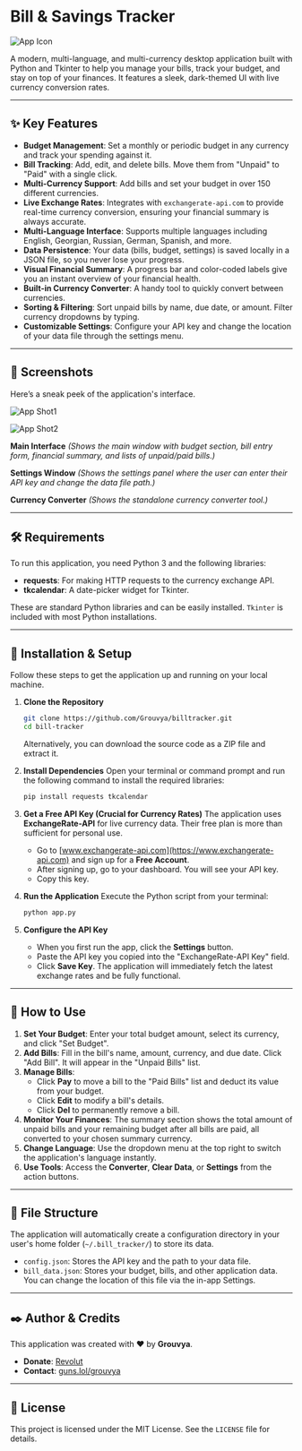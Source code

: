 # Bill & Savings Tracker

![App Icon](https://toppng.com/uploads/preview/free-icons-dollar-bills-transparent-background-11553537979k4k0dooqsl.png)

A modern, multi-language, and multi-currency desktop application built with Python and Tkinter to help you manage your bills, track your budget, and stay on top of your finances. It features a sleek, dark-themed UI with live currency conversion rates.

---

## ✨ Key Features

* **Budget Management**: Set a monthly or periodic budget in any currency and track your spending against it.
* **Bill Tracking**: Add, edit, and delete bills. Move them from "Unpaid" to "Paid" with a single click.
* **Multi-Currency Support**: Add bills and set your budget in over 150 different currencies.
* **Live Exchange Rates**: Integrates with `exchangerate-api.com` to provide real-time currency conversion, ensuring your financial summary is always accurate.
* **Multi-Language Interface**: Supports multiple languages including English, Georgian, Russian, German, Spanish, and more.
* **Data Persistence**: Your data (bills, budget, settings) is saved locally in a JSON file, so you never lose your progress.
* **Visual Financial Summary**: A progress bar and color-coded labels give you an instant overview of your financial health.
* **Built-in Currency Converter**: A handy tool to quickly convert between currencies.
* **Sorting & Filtering**: Sort unpaid bills by name, due date, or amount. Filter currency dropdowns by typing.
* **Customizable Settings**: Configure your API key and change the location of your data file through the settings menu.

---

## 📸 Screenshots

Here’s a sneak peek of the application's interface.

![App Shot1](https://i.imgur.com/W5gI3yq.png)


![App Shot2](https://i.imgur.com/a4nH6CB.png)


**Main Interface**
*(Shows the main window with budget section, bill entry form, financial summary, and lists of unpaid/paid bills.)*


**Settings Window**
*(Shows the settings panel where the user can enter their API key and change the data file path.)*


**Currency Converter**
*(Shows the standalone currency converter tool.)*


---

## 🛠️ Requirements

To run this application, you need Python 3 and the following libraries:

* **requests**: For making HTTP requests to the currency exchange API.
* **tkcalendar**: A date-picker widget for Tkinter.

These are standard Python libraries and can be easily installed. `Tkinter` is included with most Python installations.

---

## 🚀 Installation & Setup

Follow these steps to get the application up and running on your local machine.

1.  **Clone the Repository**
    ```bash
    git clone https://github.com/Grouvya/billtracker.git
    cd bill-tracker
    ```
    Alternatively, you can download the source code as a ZIP file and extract it.

2.  **Install Dependencies**
    Open your terminal or command prompt and run the following command to install the required libraries:
    ```bash
    pip install requests tkcalendar
    ```

3.  **Get a Free API Key (Crucial for Currency Rates)**
    The application uses **ExchangeRate-API** for live currency data. Their free plan is more than sufficient for personal use.

    * Go to [www.exchangerate-api.com](https://www.exchangerate-api.com) and sign up for a **Free Account**.
    * After signing up, go to your dashboard. You will see your API key.
    * Copy this key.

4.  **Run the Application**
    Execute the Python script from your terminal:
    ```bash
    python app.py
    ```

5.  **Configure the API Key**
    * When you first run the app, click the **Settings** button.
    * Paste the API key you copied into the "ExchangeRate-API Key" field.
    * Click **Save Key**. The application will immediately fetch the latest exchange rates and be fully functional.

---

## 📖 How to Use

1.  **Set Your Budget**: Enter your total budget amount, select its currency, and click "Set Budget".
2.  **Add Bills**: Fill in the bill's name, amount, currency, and due date. Click "Add Bill". It will appear in the "Unpaid Bills" list.
3.  **Manage Bills**:
    * Click **Pay** to move a bill to the "Paid Bills" list and deduct its value from your budget.
    * Click **Edit** to modify a bill's details.
    * Click **Del** to permanently remove a bill.
4.  **Monitor Your Finances**: The summary section shows the total amount of unpaid bills and your remaining budget after all bills are paid, all converted to your chosen summary currency.
5.  **Change Language**: Use the dropdown menu at the top right to switch the application's language instantly.
6.  **Use Tools**: Access the **Converter**, **Clear Data**, or **Settings** from the action buttons.

---

## 📁 File Structure

The application will automatically create a configuration directory in your user's home folder (`~/.bill_tracker/`) to store its data.

* `config.json`: Stores the API key and the path to your data file.
* `bill_data.json`: Stores your budget, bills, and other application data. You can change the location of this file via the in-app Settings.

---

## ✒️ Author & Credits

This application was created with ❤️ by **Grouvya**.

* **Donate**: [Revolut](https://revolut.me/grouvya)
* **Contact**: [guns.lol/grouvya](https://guns.lol/grouvya)

---

## 📜 License

This project is licensed under the MIT License. See the `LICENSE` file for details.
